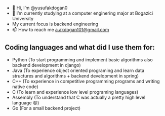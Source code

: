 - 👋 Hi, I’m @yusufakdogan0
- 🌱 I’m currently studying at a computer enginering major at Bogazici University
- My current focus is backend engineering
- 📫 How to reach me a.akdogan101@gmail.com
## Coding languages and what did I use them for:
* Python (To start programming and implement basic algorithms also backend development in django)
* Java (To experience object oriented programing and learn data structures and algorithms + backend development in spring)
* C++ (To experience in competitive programming programs and writing native code)
* C (To learn and experience low level programing languages)
* Assembly (To understand that C was actually a pretty high level language 😞)
* Go (For a small backend project)

<!---
yusufakdogan0/yusufakdogan0 is a ✨ special ✨ repository because its `README.md` (this file) appears on your GitHub profile.
You can click the Preview link to take a look at your changes.
--->
